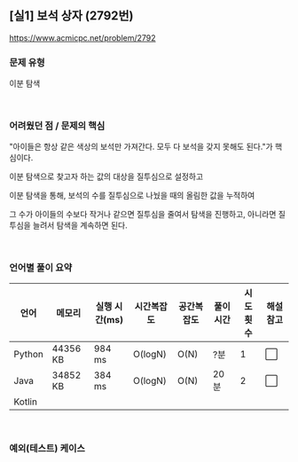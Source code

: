## [실1] 보석 상자 (2792번)

https://www.acmicpc.net/problem/2792

### 문제 유형

이분 탐색

<br>

### 어려웠던 점 / 문제의 핵심

"아이들은 항상 같은 색상의 보석만 가져간다. 모두 다 보석을 갖지 못해도 된다."가 핵심이다.

이분 탐색으로 찾고자 하는 값의 대상을 질투심으로 설정하고

이분 탐색을 통해, 보석의 수를 질투심으로 나눴을 때의 올림한 값을 누적하여

그 수가 아이들의 수보다 작거나 같으면 질투심을 줄여서 탐색을 진행하고, 아니라면 질투심을 늘려서 탐색을 계속하면 된다.

<br>

### 언어별 풀이 요약

| 언어   | 메모리   | 실행 시간(ms) | 시간복잡도 | 공간복잡도 | 풀이 시간 | 시도 횟수 | 해설 참고            |
| ------ | -------- | ------------- | ---------- | ---------- | --------- | --------- | -------------------- |
| Python | 44356 KB | 984 ms        | O(logN)    | O(N)       | ?분       | 1         | :white_large_square: |
| Java   | 34852 KB | 384 ms        | O(logN)    | O(N)       | 20분      | 2         | :white_large_square: |
| Kotlin |          |               |            |            |           |           |                      |

<br>

### 예외(테스트) 케이스

```
```

